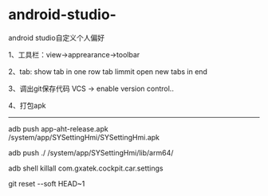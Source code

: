 # android-studio-
android studio自定义个人偏好


1、工具栏：view->apprearance->toolbar

2、tab:
show tab in one row
tab limmit
open new tabs in end

3、调出git保存代码
VCS -> enable version control..

4、打包apk




----------------------------------------------------


adb push app-aht-release.apk /system/app/SYSettingHmi/SYSettingHmi.apk

adb push ./ /system/app/SYSettingHmi/lib/arm64/

adb shell killall com.gxatek.cockpit.car.settings

 git reset --soft HEAD~1
